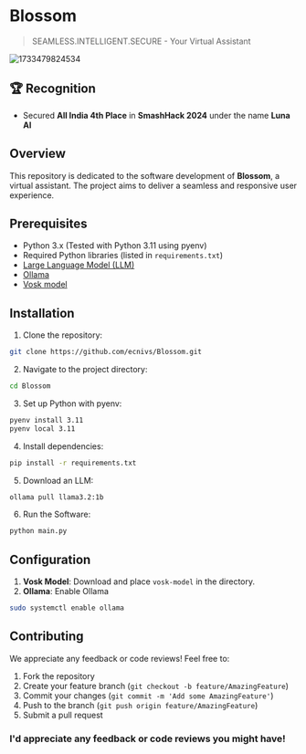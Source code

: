 # Blossom
> SEAMLESS.INTELLIGENT.SECURE - Your Virtual Assistant

![1733479824534](https://github.com/user-attachments/assets/05031c5a-5c77-491a-8be4-ae9bb38e9c97)

## 🏆 Recognition
- Secured **All India 4th Place** in **SmashHack 2024** under the name **Luna AI**

## Overview
This repository is dedicated to the software development of **Blossom**, a virtual assistant. The project aims to deliver a seamless and responsive user experience.

## Prerequisites
- Python 3.x (Tested with Python 3.11 using pyenv)
- Required Python libraries (listed in `requirements.txt`)
- [Large Language Model (LLM)](https://en.wikipedia.org/wiki/Large_language_model)
- [Ollama](https://ollama.com/)
- [Vosk model](https://alphacephei.com/vosk/models)

## Installation
1. Clone the repository:
```bash
git clone https://github.com/ecnivs/Blossom.git
```
2. Navigate to the project directory:
```bash
cd Blossom
```
3. Set up Python with pyenv:
```bash
pyenv install 3.11
pyenv local 3.11
```
4. Install dependencies:
```bash
pip install -r requirements.txt
```
5. Download an LLM:
```bash
ollama pull llama3.2:1b
```
6. Run the Software:
```bash
python main.py
```

## Configuration
1. **Vosk Model**: Download and place `vosk-model` in the directory.
2. **Ollama**: Enable Ollama
```bash
sudo systemctl enable ollama
```

## Contributing
We appreciate any feedback or code reviews! Feel free to:
1. Fork the repository
2. Create your feature branch (`git checkout -b feature/AmazingFeature`)
3. Commit your changes (`git commit -m 'Add some AmazingFeature'`)
4. Push to the branch (`git push origin feature/AmazingFeature`)
5. Submit a pull request

### I'd appreciate any feedback or code reviews you might have!
